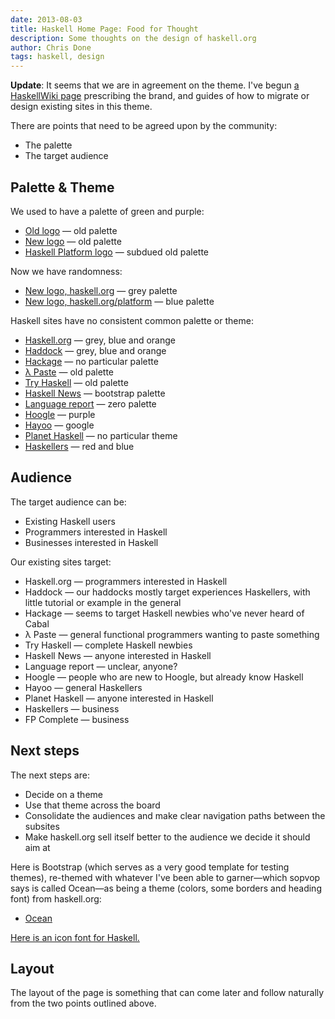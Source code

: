 ```yaml
---
date: 2013-08-03
title: Haskell Home Page: Food for Thought
description: Some thoughts on the design of haskell.org
author: Chris Done
tags: haskell, design
---
```


**Update**: It seems that we are in agreement on the theme. I've begun
  [a HaskellWiki page](http://www.haskell.org/haskellwiki/Brand) prescribing
  the brand, and guides of how to migrate or design existing sites in
  this theme.

There are points that need to be agreed upon by the community:

* The palette
* The target audience

## Palette & Theme

We used to have a palette of green and purple:

* [Old logo](http://www.haskell.org/haskell-symposium/Images/HaskellLogo.gif)  — old palette
* [New logo](http://haskellwebnews.files.wordpress.com/2009/12/haskell-logo-variation.png?w=500)  — old palette
* [Haskell Platform logo](http://www.haskell.org/wikiupload/7/7d/Platform.png)  — subdued old palette

Now we have randomness:

* [New logo, haskell.org](http://www.haskell.org/wikistatic/haskellwiki_logo.png) — grey palette
* [New logo, haskell.org/platform](http://www.haskell.org/platform/) — blue palette

Haskell sites have no consistent common palette or theme:

* [Haskell.org](http://www.haskell.org/haskellwiki/Haskell) — grey, blue and orange
* [Haddock](http://hackage.haskell.org/packages/archive/lens/3.9.0.2/doc/html/Control-Exception-Lens.html) — grey, blue and orange
* [Hackage](http://hackage.haskell.org/packages/hackage.html) — no particular palette
* [λ Paste](http://lpaste.net/) — old palette
* [Try Haskell](http://tryhaskell.org/) — old palette
* [Haskell News](http://haskellnews.org/) — bootstrap palette
* [Language report](http://www.haskell.org/onlinereport/haskell2010/) — zero palette
* [Hoogle](http://www.haskell.org/hoogle/) — purple
* [Hayoo](http://holumbus.fh-wedel.de/hayoo/hayoo.html) — google
* [Planet Haskell](http://planet.haskell.org/) — no particular theme
* [Haskellers](http://haskellers.com/) — red and blue

## Audience

The target audience can be:

* Existing Haskell users
* Programmers interested in Haskell
* Businesses interested in Haskell

Our existing sites target:

* Haskell.org — programmers interested in Haskell
* Haddock — our haddocks mostly target experiences Haskellers, with little tutorial or example in the general
* Hackage — seems to target Haskell newbies who've never heard of Cabal
* λ Paste — general functional programmers wanting to paste something
* Try Haskell — complete Haskell newbies
* Haskell News — anyone interested in Haskell
* Language report — unclear, anyone?
* Hoogle — people who are new to Hoogle, but already know Haskell
* Hayoo — general Haskellers
* Planet Haskell — anyone interested in Haskell
* Haskellers — business
* FP Complete — business

## Next steps

The next steps are:

* Decide on a theme
* Use that theme across the board
* Consolidate the audiences and make clear navigation paths between the subsites
* Make haskell.org sell itself better to the audience we decide it should aim at

Here is Bootstrap (which serves as a very good template for testing themes), re-themed with whatever I've been able to garner—which sopvop says is called Ocean—as being a theme (colors, some borders and heading font) from haskell.org:

* [Ocean](http://tryhaskell.org/ocean/)

[Here is an icon font for Haskell.](http://tryhaskell.org/haskell-font/)

## Layout

The layout of the page is something that can come later and follow
naturally from the two points outlined above.